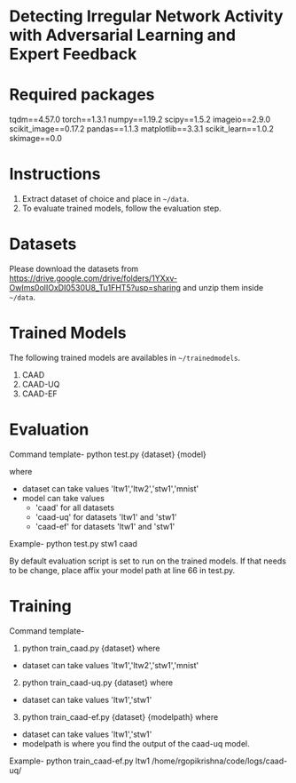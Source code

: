 # Detecting Irregular Network Activity with Adversarial Learning and Expert Feedback

# Required packages

tqdm==4.57.0
torch==1.3.1
numpy==1.19.2
scipy==1.5.2
imageio==2.9.0
scikit_image==0.17.2
pandas==1.1.3
matplotlib==3.3.1
scikit_learn==1.0.2
skimage==0.0

# Instructions

1. Extract dataset of choice and place in `~/data`.
2. To evaluate trained models, follow the evaluation step.

# Datasets

Please download the datasets from https://drive.google.com/drive/folders/1YXxv-OwIms0olIOxDI0530U8_Tu1FHT5?usp=sharing and unzip them inside `~/data`.

# Trained Models

The following trained models are availables in `~/trainedmodels`. 
1. CAAD
2. CAAD-UQ
3. CAAD-EF

# Evaluation

Command template- 
python test.py {dataset} {model}

where
- dataset can take values 'ltw1','ltw2','stw1','mnist' 
- model can take values 
    * 'caad' for all datasets
    * 'caad-uq' for datasets 'ltw1' and 'stw1'
    * 'caad-ef' for datasets 'ltw1' and 'stw1'

Example-
python test.py stw1 caad

By default evaluation script is set to run on the trained models. If that needs to be change, place affix your model path at line 66 in test.py.


# Training

Command template-
1. python train_caad.py {dataset}
where
- dataset can take values 'ltw1','ltw2','stw1','mnist' 
2. python train_caad-uq.py {dataset}
where
- dataset can take values 'ltw1','stw1'
3. python train_caad-ef.py {dataset} {modelpath}
where
- dataset can take values 'ltw1','stw1'
- modelpath is where you find the output of the caad-uq model.

Example- python train_caad-ef.py ltw1 /home/rgopikrishna/code/logs/caad-uq/
